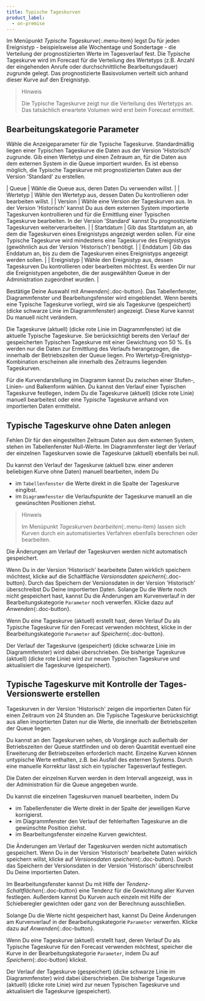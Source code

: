```yaml
---
title: Typische Tageskurven
product_label:
  - on-premise
---
```


Im Menüpunkt *Typische Tageskurve*{:.menu-item} legst Du für jeden Ereignistyp - beispielsweise alle Wochentage und Sondertage - die Verteilung der prognostizierten Werte im Tagesverlauf fest. Die Typische Tageskurve wird im Forecast für die Verteilung des Wertetyps (z.B. Anzahl der eingehenden Anrufe oder durchschnittliche Bearbeitungsdauer) zugrunde gelegt. Das prognostizierte Basisvolumen verteilt sich anhand dieser Kurve auf den Ereignistyp.

> Hinweis
>
> Die Typische Tageskurve zeigt nur die Verteilung des Wertetyps an. Das tatsächlich erwartete Volumen wird erst beim Forecast ermittelt.

## Bearbeitungskategorie Parameter

Wähle die Anzeigeparameter für die Typische Tageskurve. Standardmäßig liegen einer Typischen Tageskurve die Daten aus der Version 'Historisch' zugrunde. Gib einen Wertetyp und einen Zeitraum an, für die Daten aus dem externen System in die Queue importiert wurden. Es ist ebenso möglich, die Typische Tageskurve mit prognostizierten Daten aus der Version 'Standard' zu erstellen.

| Queue | Wähle die Queue aus, deren Daten Du verwenden willst. |
| Wertetyp | Wähle den Wertetyp aus, dessen Daten Du kontrollieren oder bearbeiten willst. |
| Version | Wähle eine Version der Tageskurven aus. In der Version 'Historisch' kannst Du aus dem externen System importierte Tageskurven kontrollieren und für die Ermittlung einer Typischen Tageskurve bearbeiten. In der Version 'Standard' kannst Du prognostizierte Tageskurven weiterverarbeiten. |
| Startdatum | Gib das Startdatum an, ab dem die Tageskurven eines Ereignistyps angezeigt werden sollen. Für eine Typische Tageskurve wird mindestens eine Tageskurve des Ereignistyps (gewöhnlich aus der Version 'Historisch') benötigt. |
| Enddatum | Gib das Enddatum an, bis zu dem die Tageskurven eines Ereignistyps angezeigt werden sollen. |
| Ereignistyp | Wähle den Ereignistyp aus, dessen Tageskurven Du kontrollieren oder bearbeiten möchtest. Es werden Dir nur die Ereignistypen angeboten, die der ausgewählten Queue in der Administration zugeordnet wurden. |

Bestätige Deine Auswahl mit *Anwenden*{:.doc-button}. Das Tabellenfenster, Diagrammfenster und Bearbeitungsfenster wird eingeblendet. Wenn bereits eine Typische Tageskurve vorliegt, wird sie als Tageskurve (gespeichert) (dicke schwarze Linie im Diagrammfenster) angezeigt. Diese Kurve kannst Du manuell nicht verändern.

Die Tageskurve (aktuell) (dicke rote Linie im Diagrammfenster) ist die aktuelle Typische Tageskurve. Sie berücksichtigt bereits den Verlauf der gespeicherten Typischen Tageskurve mit einer Gewichtung von 50 %. Es werden nur die Daten zur Ermittlung des Verlaufs herangezogen, die innerhalb der Betriebszeiten der Queue liegen. Pro Wertetyp-Ereignistyp-Kombination erscheinen alle innerhalb des Zeitraums liegenden Tageskurven.

Für die Kurvendarstellung im Diagramm kannst Du zwischen einer Stufen-, Linien- und Balkenform wählen. Du kannst den Verlauf einer Typischen Tageskurve festlegen, indem Du die Tageskurve (aktuell) (dicke rote Linie) manuell bearbeitest oder eine Typische Tageskurve anhand von importierten Daten ermittelst.

## Typische Tageskurve ohne Daten anlegen

Fehlen Dir für den eingestellten Zeitraum Daten aus dem externen System, stehen im Tabellenfenster Null-Werte. Im Diagrammfenster liegt der Verlauf der einzelnen Tageskurven sowie die Tageskurve (aktuell) ebenfalls bei null.

Du kannst den Verlauf der Tageskurve (aktuell bzw. einer anderen beliebigen Kurve ohne Daten) manuell bearbeiten, indem Du

  - im `Tabellenfenster` die Werte direkt in die Spalte der Tageskurve eingibst.
  - im `Diagrammfenster` die Verlaufspunkte der Tageskurve manuell an die gewünschten Positionen ziehst.

> Hinweis
>
> Im Menüpunkt *Tageskurven bearbeiten*{:.menu-item} lassen sich Kurven durch ein automatisiertes Verfahren ebenfalls berechnen oder bearbeiten.

Die Änderungen am Verlauf der Tageskurven werden nicht automatisch gespeichert.

Wenn Du in der Version 'Historisch' bearbeitete Daten wirklich speichern möchtest, klicke auf die Schaltfläche *Versionsdaten speichern*{:.doc-button}. Durch das Speichern der Versionsdaten in der Version 'Historisch' überschreibst Du Deine importierten Daten. Solange Du die Werte noch nicht gespeichert hast, kannst Du die Änderungen am Kurvenverlauf in der Bearbeitungskategorie `Parameter` noch verwerfen. Klicke dazu auf *Anwenden*{:.doc-button}.

Wenn Du eine Tageskurve (aktuell) erstellt hast, deren Verlauf Du als Typische Tageskurve für den Forecast verwenden möchtest, klicke in der Bearbeitungskategorie `Parameter` auf *Speichern*{:.doc-button}.

Der Verlauf der Tageskurve (gespeichert) (dicke schwarze Linie im Diagrammfenster) wird dabei überschrieben. Die bisherige Tageskurve (aktuell) (dicke rote Linie) wird zur neuen Typischen Tageskurve und aktualisiert die Tageskurve (gespeichert).

## Typische Tageskurve mit Kontrolle der Tages-Versionswerte erstellen

Tageskurven in der Version 'Historisch' zeigen die importierten Daten für einen Zeitraum von 24 Stunden an. Die Typische Tageskurve berücksichtigt aus allen importierten Daten nur die Werte, die innerhalb der Betriebszeiten der Queue liegen.

Du kannst an den Tageskurven sehen, ob Vorgänge auch außerhalb der Betriebszeiten der Queue stattfinden und ob deren Quantität eventuell eine Erweiterung der Betriebszeiten erforderlich macht. Einzelne Kurven können untypische Werte enthalten, z.B. bei Ausfall des externen Systems. Durch eine manuelle Korrektur lässt sich ein typischer Tagesverlauf festlegen.

Die Daten der einzelnen Kurven werden in dem Intervall angezeigt, was in der Administration für die Queue angegeben wurde.

Du kannst die einzelnen Tageskurven manuell bearbeiten, indem Du

  - im Tabellenfenster die Werte direkt in der Spalte der jeweiligen Kurve korrigierst.
  - im Diagrammfenster den Verlauf der fehlerhaften Tageskurve an die gewünschte Position ziehst.
  - im Bearbeitungsfenster einzelne Kurven gewichtest.

Die Änderungen am Verlauf der Tageskurven werden nicht automatisch gespeichert. Wenn Du in der Version 'Historisch' bearbeitete Daten wirklich speichern willst, klicke auf *Versionsdaten speichern*{:.doc-button}. Durch das Speichern der Versionsdaten in der Version 'Historisch' überschreibst Du Deine importierten Daten.

Im Bearbeitungsfenster kannst Du mit Hilfe der *Tendenz-Schaltflächen*{:.doc-button} eine Tendenz für die Gewichtung aller Kurven festlegen. Außerdem kannst Du Kurven auch einzeln mit Hilfe der Schieberegler gewichten oder ganz von der Berechnung ausschließen.

Solange Du die Werte nicht gespeichert hast, kannst Du Deine Änderungen am Kurvenverlauf in der Bearbeitungskategorie `Parameter` verwerfen. Klicke dazu auf *Anwenden*{:.doc-button}.

Wenn Du eine Tageskurve (aktuell) erstellt hast, deren Verlauf Du als Typische Tageskurve für den Forecast verwenden möchtest, speicher die Kurve in der Bearbeitungskategorie `Parameter`, indem Du auf *Speichern*{:.doc-button} klickst.

Der Verlauf der Tageskurve (gespeichert) (dicke schwarze Linie im Diagrammfenster) wird dabei überschrieben. Die bisherige Tageskurve (aktuell) (dicke rote Linie) wird zur neuen Typischen Tageskurve und aktualisiert die Tageskurve (gespeichert).
